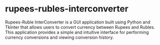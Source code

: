 # rupees-rubles-interconverter
Rupees-Ruble InterConverter is a GUI application built using Python and Tkinter that allows users to convert currency between Rupees and Rubles. This application provides a simple and intuitive interface for performing currency conversions and viewing conversion history.

